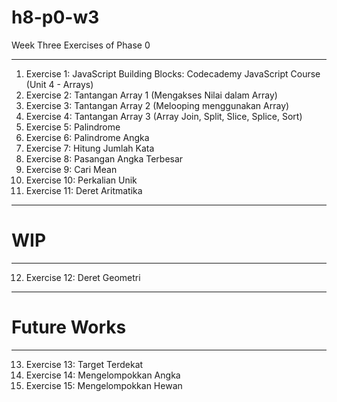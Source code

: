 # h8-p0-w3
Week Three Exercises of Phase 0

---

1. Exercise 1: JavaScript Building Blocks: Codecademy JavaScript Course (Unit 4 - Arrays)
2. Exercise 2: Tantangan Array 1 (Mengakses Nilai dalam Array)
3. Exercise 3: Tantangan Array 2 (Melooping menggunakan Array)
4. Exercise 4: Tantangan Array 3 (Array Join, Split, Slice, Splice, Sort)
5. Exercise 5: Palindrome
6. Exercise 6: Palindrome Angka
7. Exercise 7: Hitung Jumlah Kata
8. Exercise 8: Pasangan Angka Terbesar
9. Exercise 9: Cari Mean
10. Exercise 10: Perkalian Unik
11. Exercise 11: Deret Aritmatika

---

# WIP

---

12. Exercise 12: Deret Geometri

---

# Future Works

---

13. Exercise 13: Target Terdekat
14. Exercise 14: Mengelompokkan Angka
15. Exercise 15: Mengelompokkan Hewan